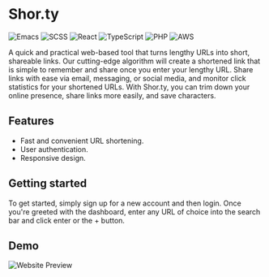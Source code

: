 # Shor.ty
![Emacs](https://img.shields.io/badge/Emacs-%237F5AB6.svg?&style=for-the-badge&logo=gnu-emacs&logoColor=white)
![SCSS](https://img.shields.io/badge/SCSS-CC6699?style=for-the-badge&logo=sass&logoColor=white)
![React](https://img.shields.io/badge/React-20232A?style=for-the-badge&logo=react&logoColor=61DAFB)
![TypeScript](https://img.shields.io/badge/TypeScript-3f7ec0?style=for-the-badge&logo=typescript&logoColor=white)
![PHP](https://img.shields.io/badge/PHP-777BB4?style=for-the-badge&logo=php&logoColor=white)
![AWS](https://img.shields.io/badge/AWS-FF9900?style=for-the-badge&logo=amazon-aws&logoColor=white)

A quick and practical web-based tool that turns lengthy URLs into short, shareable links. Our cutting-edge algorithm will create a shortened link that is simple to remember and share once you enter your lengthy URL. Share links with ease via email, messaging, or social media, and monitor click statistics for your shortened URLs. With Shor.ty, you can trim down your online presence, share links more easily, and save characters.

## Features 
* Fast and convenient URL shortening. 
* User authentication. 
* Responsive design.

## Getting started
To get started, simply sign up for a new account and then login. Once you're greeted with the dashboard, enter any URL of choice into the search bar and click enter or the + button.











## Demo

![Website Preview](https://media.giphy.com/media/v1.Y2lkPTc5MGI3NjExMzg2OTRmZjQ4ZDY4YTMxZWJlMGQ0ZmRhMzMwNzBhYzMyYzI1NGIzMCZlcD12MV9pbnRlcm5hbF9naWZzX2dpZklkJmN0PWc/IUgohQ0v4PiPsbxiik/giphy.gif)
